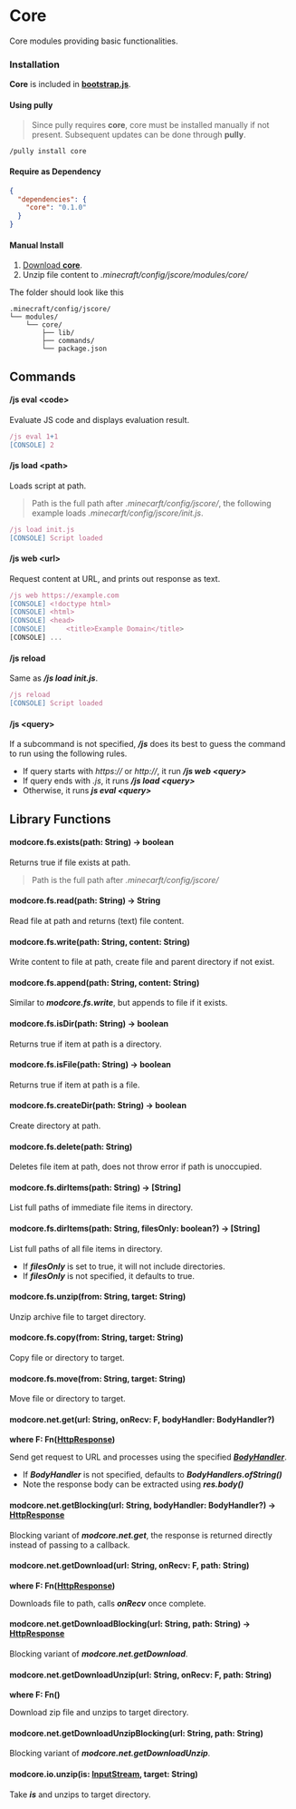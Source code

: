 # Core

Core modules providing basic functionalities.

### Installation

**Core** is included in [**bootstrap.js**](https://github.com/FabricCore/bootstrap.js).

#### Using pully

> Since pully requires **core**, core must be installed manually if not present. Subsequent updates can be done through **pully**.

```
/pully install core
```

#### Require as Dependency

```json
{
  "dependencies": {
    "core": "0.1.0"
  }
}
```

#### Manual Install

1. [Download **core**](https://github.com/FabricCore/modcore/archive/refs/heads/master.zip).
2. Unzip file content to _.minecraft/config/jscore/modules/core/_

The folder should look like this

```
.minecraft/config/jscore/
└── modules/
    └── core/
        ├── lib/
        ├── commands/
        └── package.json
```

## Commands

#### /js eval &lt;code&gt;

Evaluate JS code and displays evaluation result.

```js
/js eval 1+1
[CONSOLE] 2
```

#### /js load &lt;path&gt;

Loads script at path.

> Path is the full path after _.minecarft/config/jscore/_, the following example loads _.minecarft/config/jscore/init.js_.

```js
/js load init.js
[CONSOLE] Script loaded
```

#### /js web &lt;url&gt;

Request content at URL, and prints out response as text.

```js
/js web https://example.com
[CONSOLE] <!doctype html>
[CONSOLE] <html>
[CONSOLE] <head>
[CONSOLE]     <title>Example Domain</title>
[CONSOLE] ...
```

#### /js reload

Same as ***/js load init.js***.

```js
/js reload
[CONSOLE] Script loaded
```

#### /js &lt;query&gt;

If a subcommand is not specified, ***/js*** does its best to guess the command to run using the following rules.
- If query starts with *https://* or *http://*, it run ***/js web &lt;query&gt;***
- If query ends with *.js*, it runs ***/js load &lt;query&gt;***
- Otherwise, it runs ***js eval &lt;query&gt;***

## Library Functions

#### modcore.fs.exists(path: String) → boolean

Returns true if file exists at path.

> Path is the full path after _.minecarft/config/jscore/_

#### modcore.fs.read(path: String) → String

Read file at path and returns (text) file content.

#### modcore.fs.write(path: String, content: String)

Write content to file at path, create file and parent directory if not exist.

#### modcore.fs.append(path: String, content: String)

Similar to ***modcore.fs.write***, but appends to file if it exists.

#### modcore.fs.isDir(path: String) → boolean

Returns true if item at path is a directory.

#### modcore.fs.isFile(path: String) → boolean

Returns true if item at path is a file.

#### modcore.fs.createDir(path: String) → boolean

Create directory at path.

#### modcore.fs.delete(path: String)

Deletes file item at path, does not throw error if path is unoccupied.

#### modcore.fs.dirItems(path: String) → [String]

List full paths of immediate file items in directory.

#### modcore.fs.dirItems(path: String, filesOnly: boolean?) → [String]

List full paths of all file items in directory.
- If ***filesOnly*** is set to true, it will not include directories.
- If ***filesOnly*** is not specified, it defaults to true.

#### modcore.fs.unzip(from: String, target: String)

Unzip archive file to target directory.

#### modcore.fs.copy(from: String, target: String)

Copy file or directory to target.

#### modcore.fs.move(from: String, target: String)

Move file or directory to target.

#### modcore.net.get(url: String, onRecv: F, bodyHandler: BodyHandler?)
**where F: Fn([HttpResponse](https://docs.oracle.com/en/java/javase/11/docs/api/java.net.http/java/net/http/HttpResponse.html))**

Send get request to URL and processes using the specified ***[BodyHandler](https://docs.oracle.com/en/java/javase/11/docs/api/java.net.http/java/net/http/HttpResponse.BodyHandlers.html)***.
- If ***BodyHandler*** is not specified, defaults to ***BodyHandlers.ofString()***
- Note the response body can be extracted using ***res.body()***

#### modcore.net.getBlocking(url: String, bodyHandler: BodyHandler?) → [HttpResponse](https://docs.oracle.com/en/java/javase/11/docs/api/java.net.http/java/net/http/HttpResponse.html)

Blocking variant of ***modcore.net.get***, the response is returned directly instead of passing to a callback.

#### modcore.net.getDownload(url: String, onRecv: F, path: String)
**where F: Fn([HttpResponse](https://docs.oracle.com/en/java/javase/11/docs/api/java.net.http/java/net/http/HttpResponse.html))**

Downloads file to path, calls ***onRecv*** once complete.

#### modcore.net.getDownloadBlocking(url: String, path: String)  → [HttpResponse](https://docs.oracle.com/en/java/javase/11/docs/api/java.net.http/java/net/http/HttpResponse.html)

Blocking variant of ***modcore.net.getDownload***.

#### modcore.net.getDownloadUnzip(url: String, onRecv: F, path: String)
**where F: Fn()**

Download zip file and unzips to target directory.

#### modcore.net.getDownloadUnzipBlocking(url: String, path: String)

Blocking variant of ***modcore.net.getDownloadUnzip***.

#### modcore.io.unzip(is: [InputStream](https://docs.oracle.com/javase/8/docs/api/java/io/InputStream.html), target: String)

Take ***is*** and unzips to target directory.
